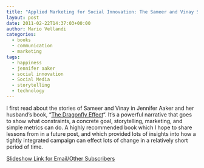 ```yaml
---
title: "Applied Marketing for Social Innovation: The Sameer and Vinay Story"
layout: post
date: 2011-02-22T14:37:03+00:00
author: Mario Vellandi
categories:
  - books
  - communication
  - marketing
tags:
  - happiness
  - jennifer aaker
  - social innovation
  - Social Media
  - storytelling
  - technology
---
```

I first read about the stories of Sameer and Vinay in Jennifer Aaker and her husband&#8217;s book, &#8220;[The Dragonfly Effect](http://www.amazon.com/gp/product/0470614153?ie=UTF8&tag=melodinmarke-20&linkCode=as2&camp=1789&creative=390957&creativeASIN=0470614153)&#8220;. It&#8217;s a powerful narrative that goes to show what constraints, a concrete goal, storytelling, marketing, and simple metrics can do. A highly recommended book which I hope to share lessons from in a future post, and which provided lots of insights into how a tightly integrated campaign can effect lots of change in a relatively short period of time.

[Slideshow Link for Email/Other Subscribers](http://www.slideshare.net/DragonflyEffect/the-dragonfly-effect-ink-conference-6263412)
